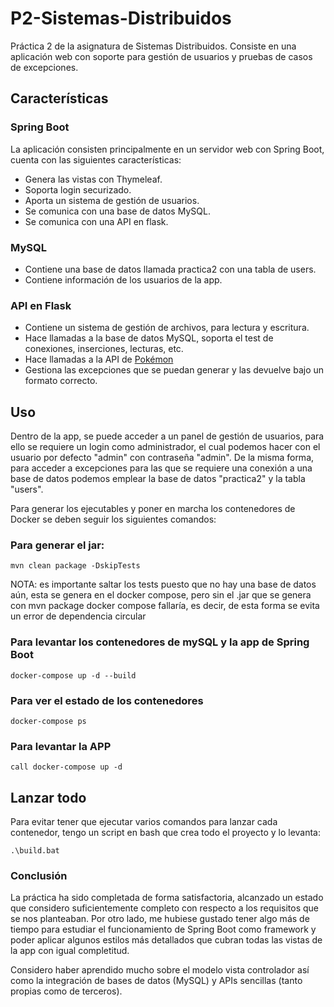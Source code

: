 # P2-Sistemas-Distribuidos
Práctica 2 de la asignatura de Sistemas Distribuidos. Consiste en una aplicación web con soporte para gestión de usuarios y pruebas de casos de excepciones.

## Características
### Spring Boot
La aplicación consisten principalmente en un servidor web con Spring Boot, cuenta con las siguientes características:
- Genera las vistas con Thymeleaf.
- Soporta login securizado.
- Aporta un sistema de gestión de usuarios.
- Se comunica con una base de datos MySQL.
- Se comunica con una API en flask.

### MySQL
- Contiene una base de datos llamada practica2 con una tabla de users.
- Contiene información de los usuarios de la app.

### API en Flask
- Contiene un sistema de gestión de archivos, para lectura y escritura.
- Hace llamadas a la base de datos MySQL, soporta el test de conexiones, inserciones, lecturas, etc.
- Hace llamadas a la API de [Pokémon](https://pokeapi.co/)
- Gestiona las excepciones que se puedan generar y las devuelve bajo un formato correcto.

## Uso
Dentro de la app, se puede acceder a un panel de gestión de usuarios, para ello se requiere un login como administrador, el cual podemos hacer con el usuario por defecto "admin" con contraseña "admin".
De la misma forma, para acceder a excepciones para las que se requiere una conexión a una base de datos podemos emplear la base de datos "practica2" y la tabla "users".

Para generar los ejecutables y poner en marcha los contenedores de Docker se deben seguir los siguientes comandos:

### Para generar el jar:
`mvn clean package -DskipTests`

NOTA: es importante saltar los tests puesto que no hay una base de datos aún, esta se genera en el docker compose, pero sin el .jar que se genera con mvn package docker compose fallaría, es decir, de esta forma se evita un error de dependencia circular

### Para levantar los contenedores de mySQL y la app de Spring Boot
`docker-compose up -d --build`

### Para ver el estado de los contenedores
`docker-compose ps`

### Para levantar la APP
`call docker-compose up -d`

## Lanzar todo
Para evitar tener que ejecutar varios comandos para lanzar cada contenedor, tengo un script en bash que crea todo el proyecto y lo levanta:

`.\build.bat`

### Conclusión
La práctica ha sido completada de forma satisfactoria, alcanzado un estado que considero suficientemente completo con respecto a los requisitos que se nos planteaban. Por otro lado, me hubiese gustado tener algo más de tiempo para estudiar el funcionamiento de Spring Boot como framework y poder aplicar algunos estilos más detallados que cubran todas las vistas de la app con igual completitud.

Considero haber aprendido mucho sobre el modelo vista controlador así como la integración de bases de datos (MySQL) y APIs sencillas (tanto propias como de terceros).
